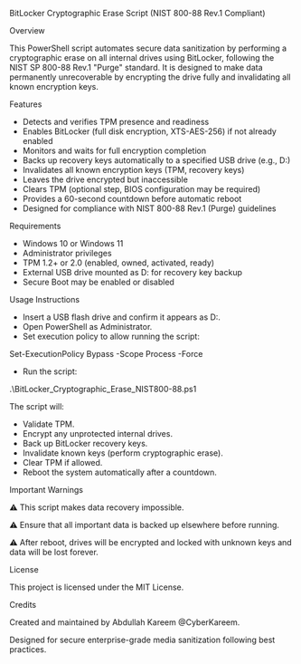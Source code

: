 BitLocker Cryptographic Erase Script (NIST 800-88 Rev.1 Compliant)

Overview

This PowerShell script automates secure data sanitization by performing a cryptographic erase on all internal drives using BitLocker, following the NIST SP 800-88 Rev.1 "Purge" standard.
It is designed to make data permanently unrecoverable by encrypting the drive fully and invalidating all known encryption keys.

Features

- Detects and verifies TPM presence and readiness
- Enables BitLocker (full disk encryption, XTS-AES-256) if not already enabled
- Monitors and waits for full encryption completion
- Backs up recovery keys automatically to a specified USB drive (e.g., D:\)
- Invalidates all known encryption keys (TPM, recovery keys)
- Leaves the drive encrypted but inaccessible
- Clears TPM (optional step, BIOS configuration may be required)
- Provides a 60-second countdown before automatic reboot
- Designed for compliance with NIST 800-88 Rev.1 (Purge) guidelines

Requirements

- Windows 10 or Windows 11
- Administrator privileges
- TPM 1.2+ or 2.0 (enabled, owned, activated, ready)
- External USB drive mounted as D: for recovery key backup
- Secure Boot may be enabled or disabled

Usage Instructions

- Insert a USB flash drive and confirm it appears as D:\.
- Open PowerShell as Administrator.
- Set execution policy to allow running the script:
  
Set-ExecutionPolicy Bypass -Scope Process -Force
- Run the script:
  
.\BitLocker_Cryptographic_Erase_NIST800-88.ps1

The script will:

- Validate TPM.
- Encrypt any unprotected internal drives.
- Back up BitLocker recovery keys.
- Invalidate known keys (perform cryptographic erase).
- Clear TPM if allowed.
- Reboot the system automatically after a countdown.

Important Warnings

⚠️ This script makes data recovery impossible.

⚠️ Ensure that all important data is backed up elsewhere before running.

⚠️ After reboot, drives will be encrypted and locked with unknown keys and data will be lost forever.

License

This project is licensed under the MIT License.

Credits

Created and maintained by Abdullah Kareem @CyberKareem.

Designed for secure enterprise-grade media sanitization following best practices.
